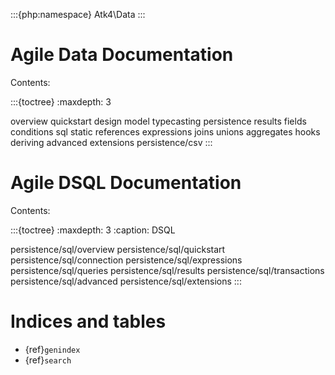 :::{php:namespace} Atk4\Data
:::

# Agile Data Documentation

Contents:

:::{toctree}
:maxdepth: 3

overview
quickstart
design
model
typecasting
persistence
results
fields
conditions
sql
static
references
expressions
joins
unions
aggregates
hooks
deriving
advanced
extensions
persistence/csv
:::

# Agile DSQL Documentation

Contents:

:::{toctree}
:maxdepth: 3
:caption: DSQL

persistence/sql/overview
persistence/sql/quickstart
persistence/sql/connection
persistence/sql/expressions
persistence/sql/queries
persistence/sql/results
persistence/sql/transactions
persistence/sql/advanced
persistence/sql/extensions
:::

# Indices and tables

- {ref}`genindex`
- {ref}`search`
